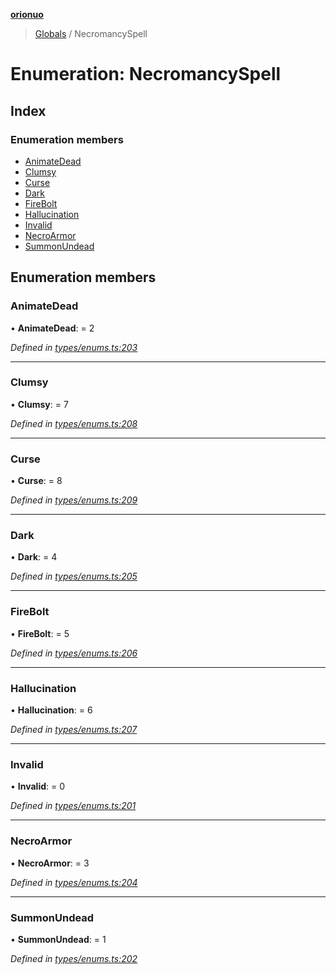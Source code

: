 **[orionuo](../README.md)**

> [Globals](../globals.md) / NecromancySpell

# Enumeration: NecromancySpell

## Index

### Enumeration members

* [AnimateDead](necromancyspell.md#animatedead)
* [Clumsy](necromancyspell.md#clumsy)
* [Curse](necromancyspell.md#curse)
* [Dark](necromancyspell.md#dark)
* [FireBolt](necromancyspell.md#firebolt)
* [Hallucination](necromancyspell.md#hallucination)
* [Invalid](necromancyspell.md#invalid)
* [NecroArmor](necromancyspell.md#necroarmor)
* [SummonUndead](necromancyspell.md#summonundead)

## Enumeration members

### AnimateDead

•  **AnimateDead**:  = 2

*Defined in [types/enums.ts:203](https://github.com/msviha/orionuo/blob/0a4af4e/src/types/enums.ts#L203)*

___

### Clumsy

•  **Clumsy**:  = 7

*Defined in [types/enums.ts:208](https://github.com/msviha/orionuo/blob/0a4af4e/src/types/enums.ts#L208)*

___

### Curse

•  **Curse**:  = 8

*Defined in [types/enums.ts:209](https://github.com/msviha/orionuo/blob/0a4af4e/src/types/enums.ts#L209)*

___

### Dark

•  **Dark**:  = 4

*Defined in [types/enums.ts:205](https://github.com/msviha/orionuo/blob/0a4af4e/src/types/enums.ts#L205)*

___

### FireBolt

•  **FireBolt**:  = 5

*Defined in [types/enums.ts:206](https://github.com/msviha/orionuo/blob/0a4af4e/src/types/enums.ts#L206)*

___

### Hallucination

•  **Hallucination**:  = 6

*Defined in [types/enums.ts:207](https://github.com/msviha/orionuo/blob/0a4af4e/src/types/enums.ts#L207)*

___

### Invalid

•  **Invalid**:  = 0

*Defined in [types/enums.ts:201](https://github.com/msviha/orionuo/blob/0a4af4e/src/types/enums.ts#L201)*

___

### NecroArmor

•  **NecroArmor**:  = 3

*Defined in [types/enums.ts:204](https://github.com/msviha/orionuo/blob/0a4af4e/src/types/enums.ts#L204)*

___

### SummonUndead

•  **SummonUndead**:  = 1

*Defined in [types/enums.ts:202](https://github.com/msviha/orionuo/blob/0a4af4e/src/types/enums.ts#L202)*
